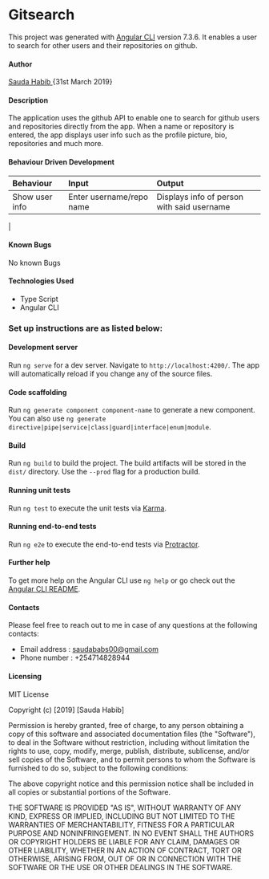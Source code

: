 # Gitsearch

This project was generated with [Angular CLI](https://github.com/angular/angular-cli) version 7.3.6.
It enables a user to search for other users and their repositories on github.

#### Author
[Sauda Habib ]("htt") {31st March 2019}

#### Description
The application uses the github API to enable one to search for github users and repositories directly from the app. When a name or repository is entered, the app displays user info such as the profile picture, bio, repositories and much more.

#### Behaviour Driven Development
| Behaviour    | Input     | Output |
| :------------- | :------------- |:----------|
| Show user info      | Enter username/repo name      |Displays info of person with said username|
|

#### Known Bugs
No known Bugs

#### Technologies Used
* Type Script
* Angular CLI


### Set up instructions are as listed below:

#### Development server

Run `ng serve` for a dev server. Navigate to `http://localhost:4200/`. The app will automatically reload if you change any of the source files.

#### Code scaffolding

Run `ng generate component component-name` to generate a new component. You can also use `ng generate directive|pipe|service|class|guard|interface|enum|module`.

#### Build

Run `ng build` to build the project. The build artifacts will be stored in the `dist/` directory. Use the `--prod` flag for a production build.

#### Running unit tests

Run `ng test` to execute the unit tests via [Karma](https://karma-runner.github.io).

#### Running end-to-end tests

Run `ng e2e` to execute the end-to-end tests via [Protractor](http://www.protractortest.org/).

#### Further help

To get more help on the Angular CLI use `ng help` or go check out the [Angular CLI README](https://github.com/angular/angular-cli/blob/master/README.md).

#### Contacts
Please feel free to reach out to me in case of any questions at the following contacts:
* Email address : saudababs00@gmail.com
* Phone number : +254714828944

#### Licensing
MIT License

Copyright (c) [2019] [Sauda Habib]

Permission is hereby granted, free of charge, to any person obtaining a copy
of this software and associated documentation files (the "Software"), to deal
in the Software without restriction, including without limitation the rights
to use, copy, modify, merge, publish, distribute, sublicense, and/or sell
copies of the Software, and to permit persons to whom the Software is
furnished to do so, subject to the following conditions:

The above copyright notice and this permission notice shall be included in all
copies or substantial portions of the Software.

THE SOFTWARE IS PROVIDED "AS IS", WITHOUT WARRANTY OF ANY KIND, EXPRESS OR
IMPLIED, INCLUDING BUT NOT LIMITED TO THE WARRANTIES OF MERCHANTABILITY,
FITNESS FOR A PARTICULAR PURPOSE AND NONINFRINGEMENT. IN NO EVENT SHALL THE
AUTHORS OR COPYRIGHT HOLDERS BE LIABLE FOR ANY CLAIM, DAMAGES OR OTHER
LIABILITY, WHETHER IN AN ACTION OF CONTRACT, TORT OR OTHERWISE, ARISING FROM,
OUT OF OR IN CONNECTION WITH THE SOFTWARE OR THE USE OR OTHER DEALINGS IN THE
SOFTWARE.
